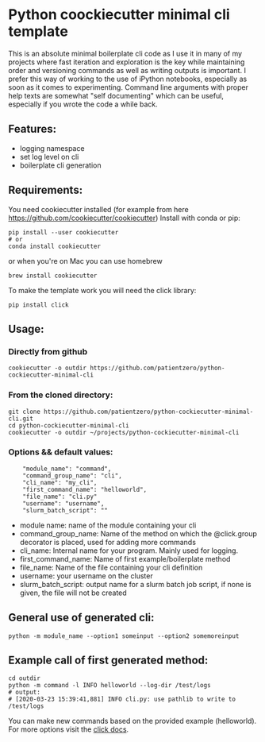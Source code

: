 # Python coockiecutter minimal cli template

This is an absolute minimal boilerplate cli code as I use it in many of my projects
where fast iteration and exploration is the key while maintaining order and versioning commands
as well as writing outputs is important.
I prefer this way of working to the use of iPython notebooks, especially as soon as it comes
to experimenting.
Command line arguments with proper help texts are somewhat "self documenting" which can be useful, especially if you wrote
the code a while back.

## Features:

* logging namespace
* set log level on cli
* boilerplate cli generation

## Requirements:

You need cookiecutter installed (for example from here https://github.com/cookiecutter/cookiecutter)
Install with conda or pip:
```
pip install --user cookiecutter
# or
conda install cookiecutter
```
or when you're on Mac you can use homebrew
```
brew install cookiecutter
```

To make the template work you will need the click library:
```
pip install click
```


## Usage:

### **Directly from github**
```
cookiecutter -o outdir https://github.com/patientzero/python-cockiecutter-minimal-cli
```
### **From the cloned directory:**
```
git clone https://github.com/patientzero/python-cockiecutter-minimal-cli.git
cd python-cockiecutter-minimal-cli
cookiecutter -o outdir ~/projects/python-cockiecutter-minimal-cli

```
### **Options && default values**:
```
    "module_name": "command",
    "command_group_name": "cli",
    "cli_name": "my_cli",
    "first_command_name": "helloworld",
    "file_name": "cli.py"
    "username": "username",
    "slurm_batch_script": ""
```
* module name: name of the module containing your cli
* command_group_name: Name of the method on which the @click.group decorator is placed, used for adding more commands
* cli_name: Internal name for your program. Mainly used for logging.
* first_command_name: Name of first example/boilerplate method
* file_name: Name of the file containing your cli definition
* username: your username on the cluster
* slurm_batch_script: output name for a slurm batch job script, if none is given, the file will not be created

## General use of generated cli:
```
python -m module_name --option1 someinput --option2 somemoreinput
```
## Example call of first generated method:
```
cd outdir
python -m command -l INFO helloworld --log-dir /test/logs
# output:
# [2020-03-23 15:39:41,881] INFO cli.py: use pathlib to write to /test/logs
```

You can make new commands based on the provided example (helloworld).
For more options visit the [click docs](https://click.palletsprojects.com/en/7.x/).
